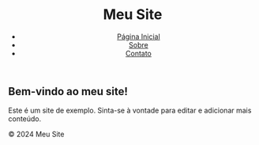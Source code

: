 <!DOCTYPE html>
<html lang="en">
<head>
    <meta charset="UTF-8">
    <meta name="viewport" content="width=device-width, initial-scale=1.0">
    <title>Meu Site</title>
    <link rel="stylesheet" href="styles.css">
</head>
<body>
    <header>
        <h1>Meu Site</h1>
        <nav>
            <ul>
                <li><a href="#">Página Inicial</a></li>
                <li><a href="#">Sobre</a></li>
                <li><a href="#">Contato</a></li>
            </ul>
        </nav>
    </header>
    <main>
        <section>
            <h2>Bem-vindo ao meu site!</h2>
            <p>Este é um site de exemplo. Sinta-se à vontade para editar e adicionar mais conteúdo.</p>
        </section>
    </main>
    <footer>
        <p>&copy; 2024 Meu Site</p>
    </footer>
    <script src="script.js"></script>
</body>
</html>
